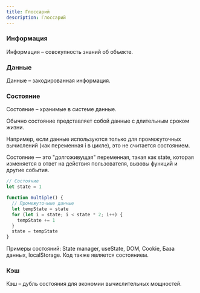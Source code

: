 ```yaml
---
title: Глоссарий
description: Глоссарий
---
```


### Информация
Информация – совокупность знаний об объекте.

### Данные
Данные – закодированная информация.

### Состояние
Состояние – хранимые в системе данные.

Обычно состояние представляет собой данные с длительным сроком жизни.

Например, если данные используются только для промежуточных вычислений (как переменная i в цикле), это не считается состоянием.

Состояние — это "долгоживущая" переменная, такая как state, которая изменяется в ответ на действия пользователя, вызовы функций и другие события.

```javascript
// Состояние
let state = 1

function multiple() {
  // Промежуточные данные
  let tempState = state
  for (let i = state; i < state * 2; i++) {
    tempState += 1
  }
  state = tempState
}
```
Примеры состояний: State manager, useState, DOM, Cookie, База данных, localStorage. Код также является состоянием.

### Кэш
Кэш – дубль состояния для экономии вычислительных мощностей.
